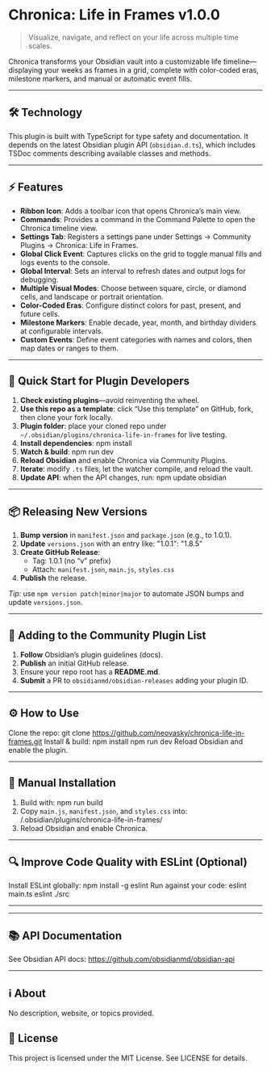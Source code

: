 # Chronica: Life in Frames v1.0.0

> Visualize, navigate, and reflect on your life across multiple time scales.

Chronica transforms your Obsidian vault into a customizable life timeline—displaying your weeks as frames in a grid, complete with color-coded eras, milestone markers, and manual or automatic event fills.

---

## 🛠️ Technology

This plugin is built with TypeScript for type safety and documentation. It depends on the latest Obsidian plugin API (`obsidian.d.ts`), which includes TSDoc comments describing available classes and methods.

---

## ⚡ Features

- **Ribbon Icon**: Adds a toolbar icon that opens Chronica’s main view.
- **Commands**: Provides a command in the Command Palette to open the Chronica timeline view.
- **Settings Tab**: Registers a settings pane under Settings → Community Plugins → Chronica: Life in Frames.
- **Global Click Event**: Captures clicks on the grid to toggle manual fills and logs events to the console.
- **Global Interval**: Sets an interval to refresh dates and output logs for debugging.
- **Multiple Visual Modes**: Choose between square, circle, or diamond cells, and landscape or portrait orientation.
- **Color-Coded Eras**: Configure distinct colors for past, present, and future cells.
- **Milestone Markers**: Enable decade, year, month, and birthday dividers at configurable intervals.
- **Custom Events**: Define event categories with names and colors, then map dates or ranges to them.

---

## 🚀 Quick Start for Plugin Developers

1. **Check existing plugins**—avoid reinventing the wheel.
2. **Use this repo as a template**: click “Use this template” on GitHub, fork, then clone your fork locally.
3. **Plugin folder**: place your cloned repo under `~/.obsidian/plugins/chronica-life-in-frames` for live testing.
4. **Install dependencies**:
   npm install
5. **Watch & build**:
   npm run dev
6. **Reload Obsidian** and enable Chronica via Community Plugins.
7. **Iterate**: modify `.ts` files, let the watcher compile, and reload the vault.
8. **Update API**: when the API changes, run:
   npm update obsidian

---

## 📦 Releasing New Versions

1. **Bump version** in `manifest.json` and `package.json` (e.g., to 1.0.1).
2. **Update** `versions.json` with an entry like:
   "1.0.1": "1.8.5"
3. **Create GitHub Release**:
   - Tag: 1.0.1 (no “v” prefix)
   - Attach: `manifest.json`, `main.js`, `styles.css`
4. **Publish** the release.

*Tip:* use `npm version patch|minor|major` to automate JSON bumps and update `versions.json`.

---

## 📑 Adding to the Community Plugin List

1. **Follow** Obsidian’s plugin guidelines (docs).
2. **Publish** an initial GitHub release.
3. Ensure your repo root has a **README.md**.
4. **Submit** a PR to `obsidianmd/obsidian-releases` adding your plugin ID.

---

## ⚙️ How to Use

Clone the repo:
    git clone https://github.com/neovasky/chronica-life-in-frames.git
Install & build:
  npm install
  npm run dev
Reload Obsidian and enable the plugin.

---

## 📂 Manual Installation

1. Build with:
   npm run build
2. Copy `main.js`, `manifest.json`, and `styles.css` into:
   <Vault>/.obsidian/plugins/chronica-life-in-frames/
3. Reload Obsidian and enable Chronica.

---

## 🔍 Improve Code Quality with ESLint (Optional)

Install ESLint globally:
  npm install -g eslint
Run against your code:
  eslint main.ts
  eslint ./src

---

---

## 📚 API Documentation

See Obsidian API docs: https://github.com/obsidianmd/obsidian-api

---

## ℹ️ About

No description, website, or topics provided.

## 📄 License

This project is licensed under the MIT License. See LICENSE for details.


